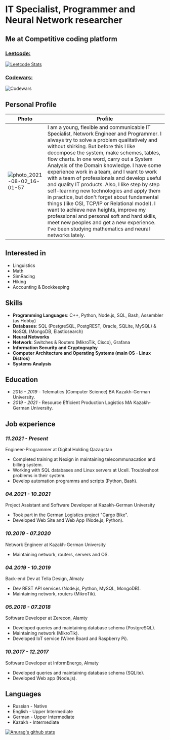 # IT Specialist, Programmer and Neural Network researcher

## Me at Competitive coding platform
### [Leetcode:](https://leetcode.com/SA-Inc/)
[![Leetcode Stats](https://leetcard.jacoblin.cool/SA-Inc?theme=dark&ext=activity)](https://leetcode.com/SA-Inc)

### [Codewars:](https://www.codewars.com/users/SA-Inc)
![Codewars](https://www.codewars.com/users/SA-Inc/badges/large)

## Personal Profile
| Photo | Profile |
| ------------- | ------------- |
| ![photo_2021-08-02_16-01-57](https://user-images.githubusercontent.com/26841074/136080838-3610d5d3-1939-4ebe-bf2e-266c155a083c.jpg)  | I am a young, flexible and communicable IT Specialist, Network Engineer and Programmer. I always try to solve a problem qualitatively and without shirking. But before this I like decompose the system, make schemes, tables, flow charts. In one word, carry out a System Analysis of the Domain knowledge. I have some experience work in a team, and I want to work with a team of professionals and develop useful and quality IT products. Also, I like step by step self-learning new technologies and apply them in practice, but don't forget about fundamental things (like OSI, TCP/IP or Relational model). I want to achieve new heights, improve my professional and personal soft and hard skills, meet new peoples and get a new experience. I've been studying mathematics and neural networks lately. |

## Interested in
- Linguistics
- Math
- SimRacing
- Hiking
- Accounting & Bookkeeping

## Skills
- **Programming Languages**: C++, Python, Node.js, SQL, Bash, Assembler (as Hobby)
- **Databases**: SQL (PostgreSQL, PostgREST, Oracle, SQLite, MySQL) & NoSQL (MongoDB, Elasticsearch)
- **Neural Networks**
- **Network**: Switches & Routers (MikroTik, Cisco), Grafana
- **Information Security and Cryptography**
- **Computer Architecture and Operating Systems (main OS - Linux Distros)**
- **Systems Analysis**

## Education
- _2015 - 2019_ - Telematics (Computer Science) BA Kazakh-German University.
- _2019 - 2021_ - Resource Efficient Production Logistics MA Kazakh-German University.

## Job experience
### _11.2021 - Present_
Engineer-Programmer at Digital Holding Qazaqstan
- Сompleted training at Nexign in maintaining telecommunacation and billing system.
- Working with SQL databases and Linux servers at Ucell. Troubleshoot problems in their system.
- Develop automation programms and scripts (Python, Bash).

### _04.2021 - 10.2021_
Project Assistant and Software Developer at Kazakh-German University
- Took part in the German Logistics project "Cargo Bike".
- Developed Web Site and Web App (Node.js, Python).

### _10.2019 - 07.2020_
Network Engineer at Kazakh-German University
- Maintaining network, routers, servers and OS.

### _04.2019 - 10.2019_
Back-end Dev at Tella Design, Almaty
- Dev REST API services (Node.js, Python, MySQL, MongoDB).
- Maintaining network, routers (MikroTik).

### _05.2018 - 07.2018_
Software Developer at Zerecon, Alamty
- Developed queries and maintaining database schema (PostgreSQL).
- Maintaining network (MikroTik).
- Developed IoT service (Wiren Board and Raspberry Pi).

### _10.2017 - 12.2017_
Software Developer at InformEnergo, Almaty
- Developed queries and maintaining database schema (SQLite).
- Developed Web app (Node.js).

## Languages
- Russian - Native
- English - Upper Intermediate
- German - Upper Intermediate
- Kazakh - Intermediate

[![Anurag's github stats](https://github-readme-stats.vercel.app/api?username=SA-Inc&count_private=true&show_icons=true&theme=dark)](https://github.com/anuraghazra/github-readme-stats)
